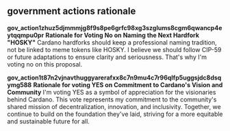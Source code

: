 ## government actions rationale

**gov_action1zhuz5djmmmjg8f9s8pe6grfc98xg3szglums8cgm6qwancp4eytqqmpu0pr**
**Rationale for Voting No on Naming the Next Hardfork "HOSKY"**
Cardano hardforks should keep a professional naming tradition, not be linked to meme tokens like HOSKY.
I believe we should follow CIP-59 or future adaptations to ensure clarity and seriousness.
That's why I'm voting no on this proposal.

**gov_action1t87n2vjnavthuggyarerafxx8c7n9mu4c7r96qlfp5uggsjdc8dsqymg588**
**Rationale for voting YES on Commitment to Cardano's Vision and Community**
I'm voting YES as a symbol of appreciation for the visionaries behind Cardano.
This vote represents my commitment to the community's shared mission of decentralization,
innovation, and inclusivity.
Together, we continue to build on the foundation they've laid,
striving for a more equitable and sustainable future for all.
